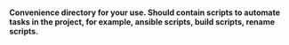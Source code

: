 #### Convenience directory for your use. Should contain scripts to automate tasks in the project, for example, ansible scripts, build scripts, rename scripts.

